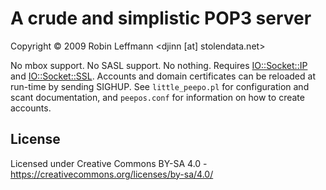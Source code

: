 A crude and simplistic POP3 server
==================================
Copyright © 2009 Robin Leffmann \<djinn \[at\] stolendata.net>

No mbox support. No SASL support. No nothing. Requires [IO::Socket::IP](https://metacpan.org/pod/IO::Socket::IP) and [IO::Socket::SSL](https://metacpan.org/pod/IO::Socket::SSL). Accounts and domain certificates can be reloaded at run-time by sending SIGHUP. See `little_peepo.pl` for configuration and scant documentation, and `peepos.conf` for information on how to create accounts.

License
-------
Licensed under Creative Commons BY-SA 4.0 - https://creativecommons.org/licenses/by-sa/4.0/
